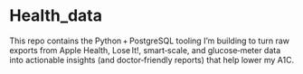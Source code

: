 # Health_data
This repo contains the Python + PostgreSQL tooling I’m building to turn raw exports from Apple Health, Lose It!, smart‑scale, and glucose‑meter data into actionable insights (and doctor‑friendly reports) that help lower my A1C.
